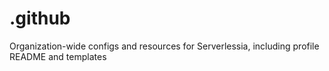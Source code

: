 # .github

Organization-wide configs and resources for Serverlessia, including profile README and templates

